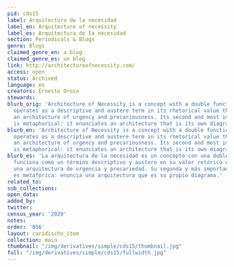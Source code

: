 ```yaml
---
pid: cds15
label: Arquitectura de la necesidad
label_en: Arquitecture of necessity
label_es: Arquitectura de la necesidad
section: Periodicals & Blogs
genre: Blogs
claimed_genre_en: a blog
claimed_genre_es: un blog
link: http://architectureofnecessity.com/
access: open
status: Archived
language: es
creators: Ernesto Oroza
stewards:
blurb_orig: 'Architecture of Necessity is a concept with a double function. It initially
  operates as a descriptive and austere term in its rhetorical value that points to
  an architecture of urgency and precariousness. Its second and most important function
  is metaphorical: it enunciates an architecture that is its own diagram.'
blurb_en: 'Architecture of Necessity is a concept with a double function. It initially
  operates as a descriptive and austere term in its rhetorical value that points to
  an architecture of urgency and precariousness. Its second and most important function
  is metaphorical: it enunciates an architecture that is its own diagram.'
blurb_es: 'La arquitectura de la necesidad es un concepto con una doble función. Inicialmente
  funciona como un término descriptivo y austero en su valor retórico que apunta a
  una arquitectura de urgencia y precariedad. Su segunda y más importante función
  es metafórica: enuncia una arquitectura que es su propio diagrama.'
related_to:
sub_collections:
open_data:
added_by:
twitter:
census_year: '2020'
notes:
order: '056'
layout: caridischo_item
collection: main
thumbnail: "/img/derivatives/simple/cds15/thumbnail.jpg"
full: "/img/derivatives/simple/cds15/fullwidth.jpg"
---
```

